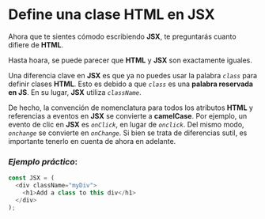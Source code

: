 # **Define una clase HTML en JSX**

Ahora que te sientes cómodo escribiendo **JSX**, te preguntarás cuanto difiere de **HTML**.

Hasta hoara, se puede parecer que **HTML** y **JSX** son exactamente iguales.

Una diferencia clave en **JSX** es que ya no puedes usar la palabra *``class``* para definir clases **HTML**. Esto es debido a que *``class``* es una **palabra reservada en JS**. En su lugar, **JSX** utiliza *``className``*.

De hecho, la convención de nomenclatura para todos los atributos **HTML** y referencias a eventos en **JSX** se convierte a **camelCase**. Por ejemplo, un evento de clic en **JSX** es *``onClick``*, en lugar de *``onclick``*. Del mismo modo, *``onchange``* se convierte en *``onChange``*. Si bien se trata de diferencias sutil, es importante tenerlo en cuenta de ahora en adelante.

### *Ejemplo práctico*:
```JavaScript
const JSX = (
  <div className="myDiv">
    <h1>Add a class to this div</h1>
  </div>
);
```